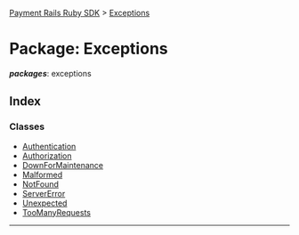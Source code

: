 [Payment Rails Ruby SDK](../README.md) > [Exceptions](../packages/exceptions.md)

# Package: Exceptions

*__packages__*: exceptions

## Index

### Classes

* [Authentication](../classes/exceptions.authentication.md)
* [Authorization](../classes/exceptions.authorization.md)
* [DownForMaintenance](../classes/exceptions.downFormMintenance.md)
* [Malformed](../classes/exceptions.malformed.md)
* [NotFound](../classes/exceptions.notNound.md)
* [ServerError](../classes/exceptions.serverError.md)
* [Unexpected](../classes/exceptions.unexpected.md)
* [TooManyRequests](../classes/exceptions.tooManyRequests.md)

---